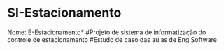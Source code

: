 # SI-Estacionamento

Nome: E-Estacionamento*
#Projeto de sistema de informatização do controle de estacionamento
#Estudo de caso das aulas de Eng.Software

